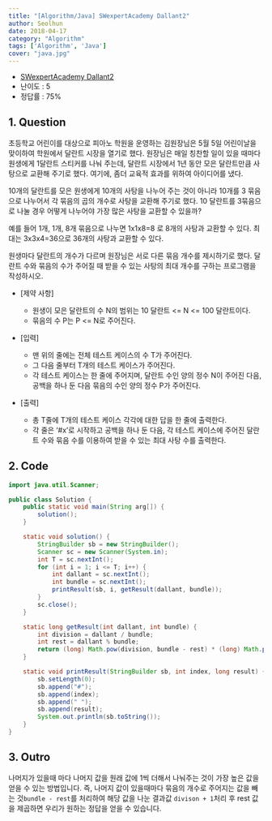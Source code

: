 ```yaml
---
title: "[Algorithm/Java] SWexpertAcademy Dallant2"
author: Seolhun
date: 2018-04-17
category: "Algorithm"
tags: ['Algorithm', 'Java']
cover: "java.jpg"
---
```

- [SWexpertAcademy Dallant2](https://www.swexpertacademy.com/main/code/problem/problemDetail.do?contestProbId=AV18R8FKIvoCFAZN&categoryId=AV18R8FKIvoCFAZN&categoryType=CODE)
- 난이도 : 5
- 정답률 : 75%


## 1. Question
초등학교 어린이를 대상으로 피아노 학원을 운영하는 김원장님은 5월 5일 어린이날을 맞이하여 학원에서 달란트 시장을 열기로 했다. 원장님은 매일 칭찬할 일이 있을 때마다 원생에게 1달란트 스티커를 나눠 주는데, 달란트 시장에서 1년 동안 모은 달란트만큼 사탕으로 교환해 주기로 했다.
여기에, 좀더 교육적 효과를 위하여 아이디어를 냈다.

10개의 달란트를 모은 원생에게 10개의 사탕을 나누어 주는 것이 아니라 10개를 3 묶음으로 나누어서 각 묶음의 곱의 개수로 사탕을 교환해 주기로 했다.
10 달란트를 3묶음으로 나눌 경우 어떻게 나누어야 가장 많은 사탕을 교환할 수 있을까?

예를 들어 1개, 1개, 8개 묶음으로 나누면 1x1x8=8 로 8개의 사탕과 교환할 수 있다. 최대는 3x3x4=36으로 36개의 사탕과 교환할 수 있다.

원생마다 달란트의 개수가 다르며 원장님은 서로 다른 묶음 개수를 제시하기로 했다. 달란트 수와 묶음의 수가 주어질 때 받을 수 있는 사탕의 최대 개수를 구하는 프로그램을 작성하시오.

- [제약 사항]
  - 원생이 모은 달란트의 수 N의 범위는 10 달란트 <= N <= 100 달란트이다.
  - 묶음의 수 P는 P <= N로 주어진다.

- [입력]
  - 맨 위의 줄에는 전체 테스트 케이스의 수 T가 주어진다.
  - 그 다음 줄부터 T개의 테스트 케이스가 주어진다.
  - 각 테스트 케이스는 한 줄에 주어지며, 달란트 수인 양의 정수 N이 주어진 다음, 공백을 하나 둔 다음 묶음의 수인 양의 정수 P가 주어진다.

- [출력]
  - 총 T줄에 T개의 테스트 케이스 각각에 대한 답을 한 줄에 출력한다.
  - 각 줄은 ‘#x’로 시작하고 공백을 하나 둔 다음, 각 테스트 케이스에 주어진 달란트 수와 묶음 수를 이용하여 받을 수 있는 최대 사탕 수를 출력한다.

## 2. Code
```java
import java.util.Scanner;

public class Solution {
    public static void main(String arg[]) {
        solution();
    }

    static void solution() {
        StringBuilder sb = new StringBuilder();
        Scanner sc = new Scanner(System.in);
        int T = sc.nextInt();
        for (int i = 1; i <= T; i++) {
            int dallant = sc.nextInt();
            int bundle = sc.nextInt();
            printResult(sb, i, getResult(dallant, bundle));
        }
        sc.close();
    }

    static long getResult(int dallant, int bundle) {
        int division = dallant / bundle;
        int rest = dallant % bundle;
        return (long) Math.pow(division, bundle - rest) * (long) Math.pow(division + 1, rest);
    }

    static void printResult(StringBuilder sb, int index, long result) {
        sb.setLength(0);
        sb.append("#");
        sb.append(index);
        sb.append(" ");
        sb.append(result);
        System.out.println(sb.toString());
    }
}
```

## 3. Outro
나머지가 있을때 마다 나머지 값을 원래 값에 1씩 더해서 나눠주는 것이 가장 높은 값을 얻을 수 있는 방법입니다. 즉, 나머지 값이 있을때마다 묶음의 개수로 주어지는 값을 빼는 것`bundle - rest`를 처리하여 해당 값을 나눈 결과값 `divison + 1`처리 후 rest 값을 제곱하면 우리가 원하는 정답을 얻을 수 있습니다.
